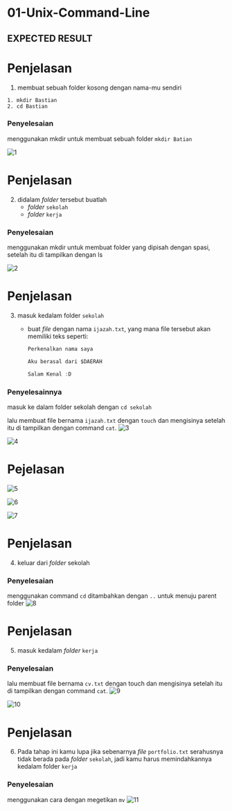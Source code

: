 # 01-Unix-Command-Line
## EXPECTED RESULT

# Penjelasan
1. membuat sebuah folder kosong dengan nama-mu sendiri
```
1. mkdir Bastian
2. cd Bastian
```

### Penyelesaian
menggunakan mkdir untuk membuat sebuah folder ```mkdir Batian ```

![1](https://user-images.githubusercontent.com/63898506/133056381-6ac8d46d-1a35-40ed-9ce8-bb315e00eff0.PNG)

# Penjelasan
2. didalam *folder* tersebut buatlah
    - *folder* `sekolah`
    - *folder* `kerja`

### Penyelesaian
menggunakan mkdir untuk membuat folder yang dipisah dengan spasi, setelah itu di tampilkan dengan ls

![2](https://user-images.githubusercontent.com/63898506/133056789-b98b5b6b-5750-4721-ac85-06f5b88676e6.PNG)

# Penjelasan
3. masuk kedalam folder `sekolah`
    - buat *file* dengan nama `ijazah.txt`, yang mana file tersebut akan memiliki teks seperti:

        ```jsx
        Perkenalkan nama saya 

        Aku berasal dari $DAERAH

        Salam Kenal :D
        ```
  ### Penyelesainnya
  masuk ke dalam folder sekolah dengan
  `cd sekolah`
  
  lalu membuat file bernama `ijazah.txt` dengan `touch` dan mengisinya setelah itu di tampilkan dengan command `cat`.
![3](https://user-images.githubusercontent.com/63898506/133057141-5e3c3d49-3fa4-4738-843f-df6bbd8db6a2.PNG)

![4](https://user-images.githubusercontent.com/63898506/133057423-43fa5868-660b-4015-bd2c-e7b625d6db08.PNG)

# Pejelasan
![5](https://user-images.githubusercontent.com/63898506/133057709-511168f8-8183-400d-b665-7a307c91e396.PNG)

![6](https://user-images.githubusercontent.com/63898506/133057929-3a449eb9-0358-41ed-a7d9-5a9971d2565d.PNG)

![7](https://user-images.githubusercontent.com/63898506/133058531-7b0aebfe-a21c-4f65-be80-25da58387578.PNG)

# Penjelasan
4. keluar dari *folder* sekolah

### Penyelesaian
menggunakan command `cd` ditambahkan dengan `..` untuk menuju parent folder
![8](https://user-images.githubusercontent.com/63898506/133058675-ca94f015-4a9f-47e0-b670-ba416604fa2b.PNG)


# Penjelasan
5. masuk kedalam *folder* `kerja`

### Penyelesaian
lalu membuat file bernama `cv.txt` dengan touch dan mengisinya setelah itu di tampilkan dengan command `cat`.
![9](https://user-images.githubusercontent.com/63898506/133058824-ff54b37f-07e5-4d17-a458-c7b2b1ae2808.PNG)

![10](https://user-images.githubusercontent.com/63898506/133059247-e5174e50-2a19-4e1c-bea4-e1e2d334685a.PNG)


# Penjelasan
6. Pada tahap ini kamu lupa jika sebenarnya *file* `portfolio.txt` serahusnya tidak berada pada *folder* `sekolah`, jadi kamu harus memindahkannya kedalam folder `kerja`


### Penyelesaian
menggunakan cara dengan megetikan `mv`
![11](https://user-images.githubusercontent.com/63898506/133059484-d30f629f-b3f4-489a-bb61-8df3c51fa35f.PNG)




